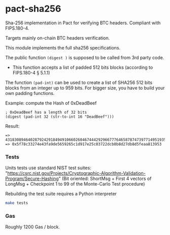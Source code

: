 # pact-sha256
Sha-256 implementation in Pact for verifying BTC headers. Compliant with FIPS.180-4.

Targets mainly on-chain BTC headers verification.

This module implements the full sha256 specifications.

The public function `(digest )` is supposed to be called from 3rd party code.
  - This function accepts a list of padded 512 bits blocks (according to FIPS.180-4 § 5.1.1)

The function `(pad-int)` can be used to create a list of SHA256 512 bits blocks from an integer up to 959 bits.
For bigger size, you have to build your own padding functions.


Example: compute the Hash of 0xDeadBeef

```pact
; 0xDeadBeef has a length of 32 bits
(digest (pad-int 32 (str-to-int 16 "DeadBeef")))
```

Result:
```
=> 43183089464028792429184949106602604674442929667776465878747397714951935179091
=> 0x5f78c33274e43fa9de5659265c1d917e25c03722dcb0b8d27db8d5feaa813953
```

### Tests
Units tests use standard NIST test suites: "https://csrc.nist.gov/Projects/Cryptographic-Algorithm-Validation-Program/Secure-Hashing" (Bit oriented: ShortMsg + First 4 vectors of LongMsg + Checkpoint 1 to 99 of the Monte-Carlo Test procedure)

Rebuilding the test suite requires a Python interpreter

```sh
make tests
```

### Gas
Roughly 1200 Gas / block.
